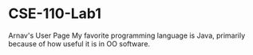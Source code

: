 # CSE-110-Lab1
Arnav's User Page
My favorite programming language is Java, primarily because of how useful it is in OO software.
